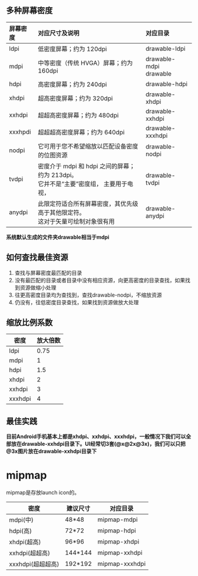 ## 多种屏幕密度

| 屏幕密度 | 对应尺寸及说明                                               | 对应目录                    |
| :------- | :----------------------------------------------------------- | :-------------------------- |
| ldpi     | 低密度屏幕；约为 120dpi                                      | drawable-ldpi               |
| mdpi     | 中等密度（传统 HVGA）屏幕；约为 160dpi                       | drawable-mdpi<br />drawable |
| hdpi     | 高密度屏幕；约为 240dpi                                      | drawable-hdpi               |
| xhdpi    | 超高密度屏幕；约为 320dpi                                    | drawable-xhdpi              |
| xxhdpi   | 超超高密度屏幕；约为 480dpi                                  | drawable-xxhdpi             |
| xxxhpdi  | 超超超高密度屏幕；约为 640dpi                                | drawable-xxxhdpi            |
| nodpi    | 它可用于您不希望缩放以匹配设备密度的位图资源                 | drawable-nodpi              |
| tvdpi    | 密度介于 mdpi 和 hdpi 之间的屏幕；约为 213dpi。<br />它并不是“主要”密度组， 主要用于电视， | drawable-tvdpi              |
| anydpi   | 此限定符适合所有屏幕密度，其优先级高于其他限定符。<br />这对于矢量可绘制对象很有用 | drawable-anydpi             |

**系统默认生成的文件夹drawable相当于mdpi**



## 如何查找最佳资源

1. 查找与屏幕密度最匹配的目录
2. 没有最匹配的目录或者目录中没有相应资源，向更高密度的目录查找，如果找到资源做缩小处理
3. 往更高密度目录均为查找到，查找drawable-nodpi，不缩放资源
4. 仍没有，往低密度目录查找，如果找到资源做放大处理

## 缩放比例系数

| 密度    | 放大倍数 |
| ------- | -------- |
| ldpi    | 0.75     |
| mdpi    | 1        |
| hdpi    | 1.5      |
| xhdpi   | 2        |
| xxhdpi  | 3        |
| xxxhdpi | 4        |

## 最佳实践

**目前Android手机基本上都是xhdpi、xxhdpi、xxxhdpi，一般情况下我们可以全部放在drawable-xxhdpi目录下。UI经常切3套(@x@2x@3x)，我们可以只把@3x图片放在drawable-xxhdpi目录下**

# mipmap

mipmap是存放launch icon的。

| 密度              | 建议尺寸 | 对应目录       |
| ----------------- | -------- | -------------- |
| mdpi(中)          | 48*48    | mipmap-mdpi    |
| hdpi(高)          | 72*72    | mipmap-hdpi    |
| xhdpi(超高)       | 96*96    | mipmap-xhdpi   |
| xxhdpi(超超高)    | 144*144  | mipmap-xxhdpi  |
| xxxhdpi(超超超高) | 192*192  | mipmap-xxxhdpi |